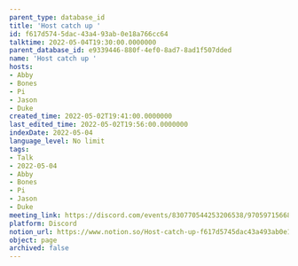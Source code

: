 ```yaml
---
parent_type: database_id
title: 'Host catch up '
id: f617d574-5dac-43a4-93ab-0e18a766cc64
talktime: 2022-05-04T19:30:00.0000000
parent_database_id: e9339446-880f-4ef0-8ad7-8ad1f507dded
name: 'Host catch up '
hosts:
- Abby
- Bones
- Pi
- Jason
- Duke
created_time: 2022-05-02T19:41:00.0000000
last_edited_time: 2022-05-02T19:56:00.0000000
indexDate: 2022-05-04
language_level: No limit
tags:
- Talk
- 2022-05-04
- Abby
- Bones
- Pi
- Jason
- Duke
meeting_link: https://discord.com/events/830770544253206538/970597156681568276
platform: Discord
notion_url: https://www.notion.so/Host-catch-up-f617d5745dac43a493ab0e18a766cc64
object: page
archived: false
---
```





